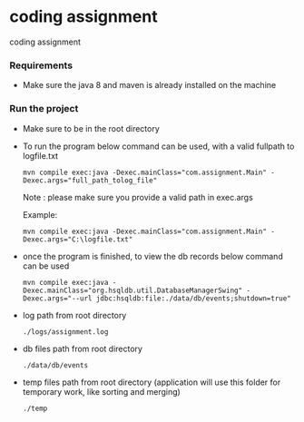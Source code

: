 # coding assignment
coding assignment


### Requirements

- Make sure the java 8 and maven is already installed on the machine

### Run the project

- Make sure to be in the root directory

- To run the program below command can be used, with a valid fullpath to logfile.txt
  
  `mvn compile exec:java -Dexec.mainClass="com.assignment.Main" -Dexec.args="full_path_tolog_file"`
  
  Note : please make sure you provide a valid path in exec.args
  
  Example:
  
  `mvn compile exec:java -Dexec.mainClass="com.assignment.Main" -Dexec.args="C:\logfile.txt"`

- once the program is finished, to view the db records below command can be used 
  
  `mvn compile exec:java -Dexec.mainClass="org.hsqldb.util.DatabaseManagerSwing" -Dexec.args="--url jdbc:hsqldb:file:./data/db/events;shutdown=true"`

- log path from root directory

  `./logs/assignment.log`
  
- db files path from root directory

  `./data/db/events`
  
- temp files path from root directory (application will use this folder for temporary work, like sorting and merging)
  
   `./temp`